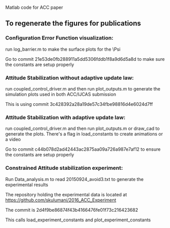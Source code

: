 Matlab code for ACC paper

## To regenerate the figures for publications

### Configuration Error Function visualization:
run log_barrier.m to make the surface plots for the \Psi

Go to commit 21e53de0fb288911a5dd5306fddb1f8a9d6d5a8d to make sure the constants
are setup properly

### Attitude Stabilization without adaptive update law:
run coupled_control_driver.m and then run plot_outputs.m to generate the simulation
plots used in both ACC/IJCAS submission

This is using commit 3c428392a28a19de57c34fbe98816d4e6024d7ff

### Attitude Stabilization with adaptive update law:
run coupled_control_driver.m and then run plot_outputs.m or draw_cad to generate
the plots. There's a flag in load_constants to create animations or a video

Go to commit c44b078d2ad42443ac2875aa09a726a987e7af12 to ensure the constants 
are setup properly

### Constrained Attitude stabilization experiment:
Run Data_analysis.m to read 20150924_avoid3.txt to generate the experimental results

The repository holding the experimental data is located at
https://github.com/skulumani/2016_ACC_Experiment

The commit is 2d4f9be86874f43b4166476fe01f73c216423682

This calls load_experiment_constants and plot_experiment_constants 